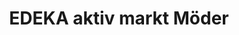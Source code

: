 ---
title: "EDEKA aktiv markt Möder"
url: /altlussheim/edeka-aktiv-markt-moeder/
shop: Supermarkt
---